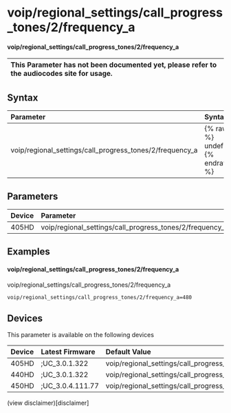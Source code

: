 ﻿---
description: voip/regional_settings/call_progress_tones/2/frequency_a
search:
    keywords: ['voip','regional_settings','call_progress_tones','2','frequency_a']
---

# voip/regional_settings/call_progress_tones/2/frequency_a

#### voip/regional_settings/call_progress_tones/2/frequency_a


| This Parameter has not been documented yet, please refer to the audiocodes site for usage.  |
| :--- |

## Syntax
| Parameter | Syntax |
| :--- | :--- |
|voip/regional_settings/call_progress_tones/2/frequency_a | {% raw %} undefined {% endraw %} |

## Parameters
|Device|Parameter|value|Description|
|:---|:---|:---|:---|
| 405HD | voip/regional_settings/call_progress_tones/2/frequency_a |  |  |

## Examples
#### voip/regional_settings/call_progress_tones/2/frequency_a

voip/regional_settings/call_progress_tones/2/frequency_a

```
voip/regional_settings/call_progress_tones/2/frequency_a=480
```

## Devices
This parameter is available on the following devices

| Device | Latest Firmware | Default Value |
|:---|:---|:---|
| 405HD | ;UC_3.0.1.322 | voip/regional_settings/call_progress_tones/2/frequency_a=480 
| 440HD | ;UC_3.0.1.322 | voip/regional_settings/call_progress_tones/2/frequency_a=480 
| 450HD | ;UC_3.0.4.111.77 | voip/regional_settings/call_progress_tones/2/frequency_a=480 

(view disclaimer)[disclaimer]

